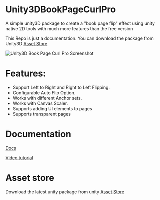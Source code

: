 # Unity3DBookPageCurlPro
A simple unity3D package to create a "book page flip" effect using unity native 2D tools with much more features than the free version

This Repo is just a documentation. You can download the package from Unity3D [Asset Store](http://u3d.as/ECT)

![Unity3D Book Page Curl Pro Screenshot](https://dl.dropboxusercontent.com/s/mupvgepfqulsy46/Cover.png?dl=0)

# Features:
- Support Left to Right and Right to Left Flipping.
- Configurable Auto Flip Option.
- Works with different Anchor sets.
- Works with Canvas Scaler.
- Supports adding UI elements to pages 
- Supports transparent pages

# Documentation
 [Docs](https://github.com/Dandarawy/Unity3DBookPageCurlPro/blob/master/docs/index.md) 
 
 [Video tutorial](https://youtu.be/eAZ7aab8I4g)

# Asset store
Download the latest unity package from unity [Asset Store](http://u3d.as/ECT)
